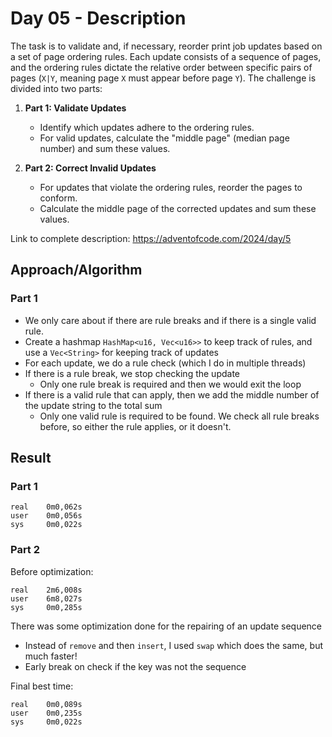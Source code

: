 # Day 05 - Description

The task is to validate and, if necessary, reorder print job updates based on a set of page ordering rules. Each update consists of a sequence of pages, and the ordering rules dictate the relative order between specific pairs of pages (`X|Y`, meaning page `X` must appear before page `Y`). The challenge is divided into two parts:

1. **Part 1: Validate Updates**  
   - Identify which updates adhere to the ordering rules.
   - For valid updates, calculate the "middle page" (median page number) and sum these values.

2. **Part 2: Correct Invalid Updates**  
   - For updates that violate the ordering rules, reorder the pages to conform.
   - Calculate the middle page of the corrected updates and sum these values.

Link to complete description: https://adventofcode.com/2024/day/5

## Approach/Algorithm

### Part 1
- We only care about if there are rule breaks and if there is a single valid rule. 
- Create a hashmap `HashMap<u16, Vec<u16>>` to keep track of rules, and use a `Vec<String>` for keeping track of updates
- For each update, we do a rule check (which I do in multiple threads)
- If there is a rule break, we stop checking the update
  - Only one rule break is required and then we would exit the loop
- If there is a valid rule that can apply, then we add the middle number of the update string to the total sum
  - Only one valid rule is required to be found. We check all rule breaks before, so either the rule applies, or it doesn't. 

## Result

### Part 1

```text
real    0m0,062s
user    0m0,056s
sys     0m0,022s
```

### Part 2

Before optimization: 
```text
real    2m6,008s
user    6m8,027s
sys     0m0,285s
```

There was some optimization done for the repairing of an update sequence
- Instead of `remove` and then `insert`, I used `swap` which does the same, but much faster!
- Early break on check if the key was not the sequence 

Final best time: 
```text
real    0m0,089s
user    0m0,235s
sys     0m0,022s
```

